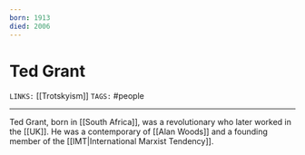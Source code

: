 ```yaml
---
born: 1913
died: 2006
---
```

# Ted Grant
`LINKS:` [[Trotskyism]]
`TAGS:` #people 

---
Ted Grant, born in [[South Africa]], was a revolutionary who later worked in the [[UK]]. He was a contemporary of [[Alan Woods]] and a founding member of the [[IMT|International Marxist Tendency]]. 